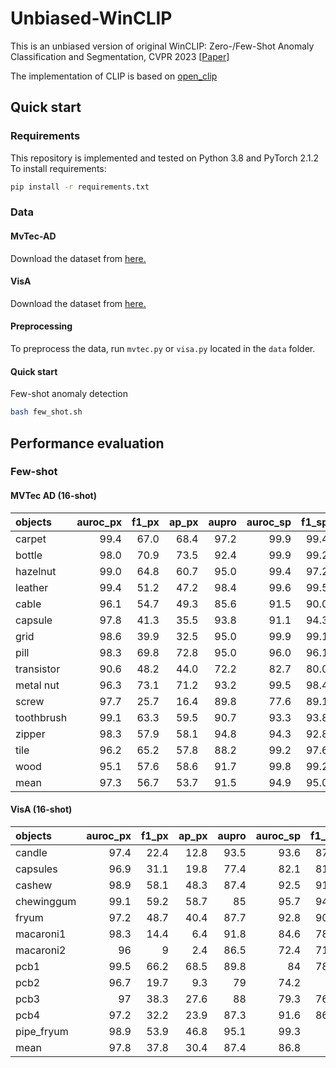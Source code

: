 # Unbiased-WinCLIP
This is an unbiased version of original WinCLIP: Zero-/Few-Shot Anomaly Classification and Segmentation, CVPR 2023 [[Paper](https://openaccess.thecvf.com/content/CVPR2023/papers/Jeong_WinCLIP_Zero-Few-Shot_Anomaly_Classification_and_Segmentation_CVPR_2023_paper.pdf)]

The implementation of CLIP is based on [open_clip](https://github.com/mlfoundations/open_clip)

## Quick start
### Requirements
This repository is implemented and tested on Python 3.8 and PyTorch 2.1.2 To install requirements:
```sh
pip install -r requirements.txt
```

### Data
#### MvTec-AD
Download the dataset from [here.](https://www.mvtec.com/company/research/datasets/mvtec-ad/)

#### VisA
Download the dataset from [here.](https://amazon-visual-anomaly.s3.us-west-2.amazonaws.com/VisA_20220922.tar)

#### Preprocessing
To preprocess the data, run `mvtec.py` or `visa.py` located in the `data` folder.

#### Quick start
Few-shot anomaly detection 
```sh
bash few_shot.sh
```
  
## Performance evaluation
### Few-shot
#### MVTec AD (16-shot)
| objects    |   auroc_px |   f1_px |   ap_px |   aupro |   auroc_sp |   f1_sp |   ap_sp |
|:-----------|---------:|------:|------:|------:|------------:|------:|------:|
| carpet     |     99.4 |  67.0 |  68.4 |  97.2 |        99.9 |  99.4 | 100.0 |
| bottle     |     98.0 |  70.9 |  73.5 |  92.4 |        99.9 |  99.2 | 100.0 |
| hazelnut   |     99.0 |  64.8 |  60.7 |  95.0 |        99.4 |  97.2 |  99.6 |
| leather    |     99.4 |  51.2 |  47.2 |  98.4 |        99.6 |  99.5 |  99.8 |
| cable      |     96.1 |  54.7 |  49.3 |  85.6 |        91.5 |  90.0 |  95.2 |
| capsule    |     97.8 |  41.3 |  35.5 |  93.8 |        91.1 |  94.3 |  98.0 |
| grid       |     98.6 |  39.9 |  32.5 |  95.0 |        99.9 |  99.1 | 100.0 |
| pill       |     98.3 |  69.8 |  72.8 |  95.0 |        96.0 |  96.1 |  99.2 |
| transistor |     90.6 |  48.2 |  44.0 |  72.2 |        82.7 |  80.0 |  69.4 |
| metal nut  |     96.3 |  73.1 |  71.2 |  93.2 |        99.5 |  98.4 |  99.9 |
| screw      |     97.7 |  25.7 |  16.4 |  89.8 |        77.6 |  89.1 |  88.4 |
| toothbrush |     99.1 |  63.3 |  59.5 |  90.7 |        93.3 |  93.8 |  97.0 |
| zipper     |     98.3 |  57.9 |  58.1 |  94.8 |        94.3 |  92.8 |  97.1 |
| tile       |     96.2 |  65.2 |  57.8 |  88.2 |        99.2 |  97.6 |  99.7 |
| wood       |     95.1 |  57.6 |  58.6 |  91.7 |        99.8 |  99.2 |  99.9 |
| mean       |     97.3 |  56.7 |  53.7 |  91.5 |        94.9 |  95.0 |  96.2 |

#### VisA (16-shot)
| objects    |   auroc_px |   f1_px |   ap_px |   aupro |   auroc_sp |   f1_sp |   ap_sp |
|:-----------|-----------:|--------:|--------:|--------:|-----------:|--------:|--------:|
| candle     |       97.4 |    22.4 |    12.8 |    93.5 |       93.6 |    87.4 |    94.5 |
| capsules   |       96.9 |    31.1 |    19.8 |    77.4 |       82.1 |    81.1 |    90.3 |
| cashew     |       98.9 |    58.1 |    48.3 |    87.4 |       92.5 |    91.3 |    96.3 |
| chewinggum |       99.1 |    59.2 |    58.7 |    85   |       95.7 |    94.9 |    98.4 |
| fryum      |       97.2 |    48.7 |    40.4 |    87.7 |       92.8 |    90.7 |    96.8 |
| macaroni1  |       98.3 |    14.4 |     6.4 |    91.8 |       84.6 |    78.1 |    86.4 |
| macaroni2  |       96   |     9   |     2.4 |    86.5 |       72.4 |    71.1 |    76.7 |
| pcb1       |       99.5 |    66.2 |    68.5 |    89.8 |       84   |    78.7 |    82   |
| pcb2       |       96.7 |    19.7 |     9.3 |    79   |       74.2 |    72   |    74.3 |
| pcb3       |       97   |    38.3 |    27.6 |    88   |       79.3 |    76.3 |    78.4 |
| pcb4       |       97.2 |    32.2 |    23.9 |    87.3 |       91.6 |    86.9 |    87.8 |
| pipe_fryum |       98.9 |    53.9 |    46.8 |    95.1 |       99.3 |    99   |    99.7 |
| mean       |       97.8 |    37.8 |    30.4 |    87.4 |       86.8 |    84   |    88.5 |


